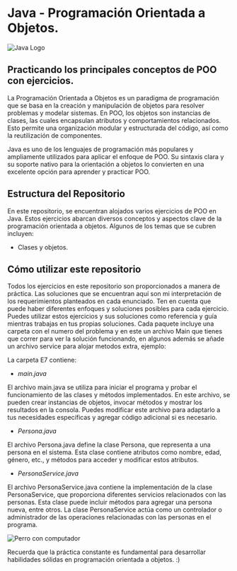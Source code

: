 # Java - Programación Orientada a Objetos.
![Java Logo](https://github.com/Luishervic/EjerciciosPOO/assets/83683548/a198c319-4bf5-4a2b-b2fd-bfcfbd218179)

## Practicando los principales conceptos de POO con ejercicios.
La Programación Orientada a Objetos es un paradigma de programación que se basa en la creación y manipulación de objetos 
para resolver problemas y modelar sistemas. En POO, los objetos son instancias de clases, las cuales encapsulan atributos 
y comportamientos relacionados. Esto permite una organización modular y estructurada del código, así como la reutilización 
de componentes.

Java es uno de los lenguajes de programación más populares y ampliamente utilizados para aplicar el enfoque de POO. 
Su sintaxis clara y su soporte nativo para la orientación a objetos lo convierten en una excelente opción para aprender y practicar POO.

## Estructura del Repositorio
En este repositorio, se encuentran alojados varios ejercicios de POO en Java. Estos ejercicios abarcan diversos conceptos y aspectos 
clave de la programación orientada a objetos. Algunos de los temas que se cubren incluyen:

- Clases y objetos.

## Cómo utilizar este repositorio
Todos los ejercicios en este repositorio son proporcionados a manera de práctica. Las soluciones que se encuentran aquí son mi 
interpretación de los requerimientos planteados en cada enunciado. Ten en cuenta que puede haber diferentes enfoques y soluciones 
posibles para cada ejercicio. Puedes utilizar estos ejercicios y sus soluciones como referencia y guía mientras trabajas en tus propias
soluciones. Cada paquete incluye una carpeta con el numero del problema y en este un archivo Main que tienes que correr para ver la 
solución funcionando, en algunos además se añade un archivo service para alojar metodos extra, ejemplo:

La carpeta E7 contiene:

- *main.java*

El archivo main.java se utiliza para iniciar el programa y probar el funcionamiento de las clases y métodos implementados. 
En este archivo, se pueden crear instancias de objetos, invocar métodos y mostrar los resultados en la consola. Puedes modificar 
este archivo para adaptarlo a tus necesidades específicas y agregar código adicional si es necesario.

- *Persona.java*

El archivo Persona.java define la clase Persona, que representa a una persona en el sistema. Esta clase contiene atributos
como nombre, edad, género, etc., y métodos para acceder y modificar estos atributos.

- *PersonaService.java*

El archivo PersonaService.java contiene la implementación de la clase PersonaService, que proporciona diferentes servicios
relacionados con las personas. Esta clase puede incluir métodos para agregar una persona nueva, entre otros. 
La clase PersonaService actúa como un controlador o administrador de las operaciones relacionadas con las personas en el programa.

![Perro con computador](https://github.com/Luishervic/EjerciciosPOO/assets/83683548/87a744c0-f191-42a6-aefc-dbb290125c97)

Recuerda que la práctica constante es fundamental para desarrollar habilidades sólidas en programación orientada a objetos.
:)
